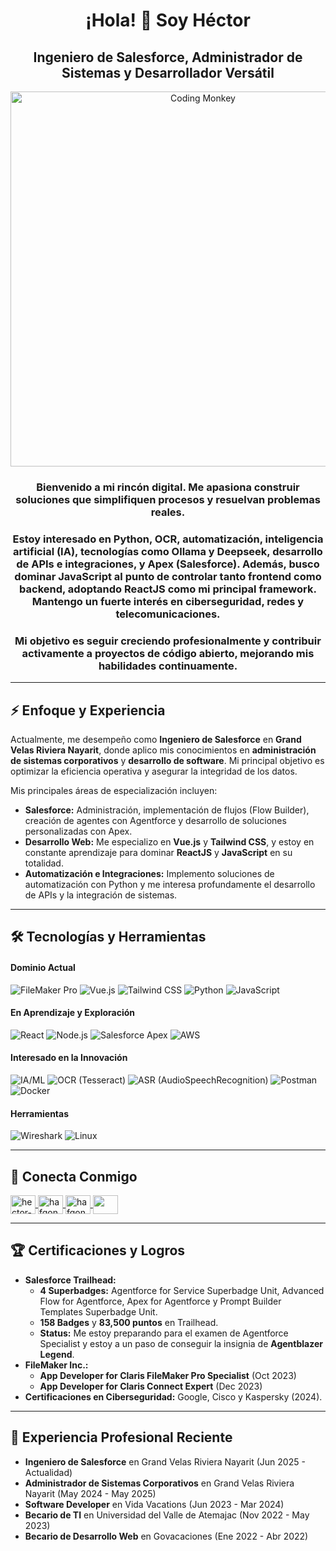<h1 align="center">¡Hola! 👋 Soy Héctor</h1>
<h2 align="center">Ingeniero de Salesforce, Administrador de Sistemas y Desarrollador Versátil</h2>

<p align="center">
  <img src="https://media1.giphy.com/media/v1.Y2lkPTc5MGI3NjExNGRxemFjNXJqbjNjeG92ZXY1YjZqemxwM2loZ3Z6bGpmamwzdmt2NyZlcD12MV9pbnRlcm5hbF9naWZfYnlfaWQmY3Q9Zw/zOvBKUUEERdNm/giphy.gif" alt="Coding Monkey" width="600"/>
</p>
<h3 align="center">Bienvenido a mi rincón digital. Me apasiona construir soluciones que simplifiquen procesos y resuelvan problemas reales.</h3>

<h3 align="center">Estoy interesado en Python, OCR, automatización, inteligencia artificial (IA), tecnologías como Ollama y Deepseek, desarrollo de APIs e integraciones, y Apex (Salesforce). Además, busco dominar JavaScript al punto de controlar tanto frontend como backend, adoptando ReactJS como mi principal framework. Mantengo un fuerte interés en ciberseguridad, redes y telecomunicaciones.</h3>
<h3 align="center">Mi objetivo es seguir creciendo profesionalmente y contribuir activamente a proyectos de código abierto, mejorando mis habilidades continuamente.</h3>

---

## ⚡ Enfoque y Experiencia

Actualmente, me desempeño como **Ingeniero de Salesforce** en **Grand Velas Riviera Nayarit**, donde aplico mis conocimientos en **administración de sistemas corporativos** y **desarrollo de software**. Mi principal objetivo es optimizar la eficiencia operativa y asegurar la integridad de los datos.

Mis principales áreas de especialización incluyen:
- **Salesforce:** Administración, implementación de flujos (Flow Builder), creación de agentes con Agentforce y desarrollo de soluciones personalizadas con Apex.
- **Desarrollo Web:** Me especializo en **Vue.js** y **Tailwind CSS**, y estoy en constante aprendizaje para dominar **ReactJS** y **JavaScript** en su totalidad.
- **Automatización e Integraciones:** Implemento soluciones de automatización con Python y me interesa profundamente el desarrollo de APIs y la integración de sistemas.

---

## 🛠️ Tecnologías y Herramientas

#### **Dominio Actual**
![FileMaker Pro](https://img.shields.io/badge/FileMaker_Pro-FF6C37?style=flat&logo=filemaker&logoColor=white)
![Vue.js](https://img.shields.io/badge/Vue.js-4FC08D?style=flat&logo=vuedotjs&logoColor=white)
![Tailwind CSS](https://img.shields.io/badge/Tailwind_CSS-06B6D4?style=flat&logo=tailwind-css)
![Python](https://img.shields.io/badge/Python-3776AB?style=flat&logo=python)
![JavaScript](https://img.shields.io/badge/JavaScript-F7DF1E?style=flat&logo=javascript&logoColor=black)

#### **En Aprendizaje y Exploración**
![React](https://img.shields.io/badge/React-61DAFB?style=flat&logo=react&logoColor=black)
![Node.js](https://img.shields.io/badge/Node.js-339933?style=flat&logo=nodedotjs)
![Salesforce Apex](https://img.shields.io/badge/Salesforce_Apex-00A1E0?style=flat&logo=salesforce)
![AWS](https://img.shields.io/badge/AWS-232F3E?style=flat&logo=amazon-aws)

#### **Interesado en la Innovación**
![IA/ML](https://img.shields.io/badge/IA-ML-FF6F00?style=flat&logo=openai)
![OCR (Tesseract)](https://img.shields.io/badge/OCR-Tesseract-3D8FC4?style=flat)
![ASR (AudioSpeechRecognition)](https://img.shields.io/badge/ASR-AudioSpeechRecognition-3D8FC4?style=flat)
![Postman](https://img.shields.io/badge/Postman-FF6C37?style=flat&logo=postman)
![Docker](https://img.shields.io/badge/Docker-2496ED?style=flat&logo=docker)

#### **Herramientas**
![Wireshark](https://img.shields.io/badge/Wireshark-1679A7?style=flat&logo=wireshark)
![Linux](https://img.shields.io/badge/Linux-FCC624?style=flat&logo=linux)

---

## 💬 Conecta Conmigo

<p align="left">
  <a href="https://linkedin.com/in/hectorflores28/" target="_blank">
    <img align="center" src="https://raw.githubusercontent.com/rahuldkjain/github-profile-readme-generator/master/src/images/icons/Social/linked-in-alt.svg" alt="hector-flores-b70330228" height="30" width="40" />
  </a>
  <a href="https://codepen.io/hafgon28" target="_blank">
    <img align="center" src="https://raw.githubusercontent.com/rahuldkjain/github-profile-readme-generator/master/src/images/icons/Social/codepen.svg" alt="hafgon28" height="30" width="40" />
  </a>
  <a href="https://www.leetcode.com/hectorflores28" target="_blank">
    <img align="center" src="https://raw.githubusercontent.com/rahuldkjain/github-profile-readme-generator/master/src/images/icons/Social/leet-code.svg" alt="hafgon28" height="30" width="40" />
  </a>
  <a href="https://www.salesforce.com/trailblazer/hectoflores28" target="_blank">
    <img align="center" src="https://raw.githubusercontent.com/simple-icons/simple-icons/develop/icons/salesforce.svg" height="30" width="40" />
  </a>
</p>

---

## 🏆 Certificaciones y Logros

- **Salesforce Trailhead:**
  - **4 Superbadges:** Agentforce for Service Superbadge Unit, Advanced Flow for Agentforce, Apex for Agentforce y Prompt Builder Templates Superbadge Unit.
  - **158 Badges** y **83,500 puntos** en Trailhead.
  - **Status:** Me estoy preparando para el examen de Agentforce Specialist y estoy a un paso de conseguir la insignia de **Agentblazer Legend**.
- **FileMaker Inc.:**
  - **App Developer for Claris FileMaker Pro Specialist** (Oct 2023)
  - **App Developer for Claris Connect Expert** (Dec 2023)
- **Certificaciones en Ciberseguridad:** Google, Cisco y Kaspersky (2024).

---

## 💼 Experiencia Profesional Reciente

- **Ingeniero de Salesforce** en Grand Velas Riviera Nayarit (Jun 2025 - Actualidad)
- **Administrador de Sistemas Corporativos** en Grand Velas Riviera Nayarit (May 2024 - May 2025)
- **Software Developer** en Vida Vacations (Jun 2023 - Mar 2024)
- **Becario de TI** en Universidad del Valle de Atemajac (Nov 2022 - May 2023)
- **Becario de Desarrollo Web** en Govacaciones (Ene 2022 - Abr 2022)
